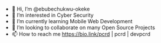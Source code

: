 - 👋 Hi, I’m @ebubechukwu-okeke
- 👀 I’m interested in Cyber Security
- 🌱 I’m currently learning Mobile Web Development
- 💞️ I’m looking to collaborate on many Open Source Projects
- 📫 How to reach me https://bio.link/pcrd | pcrd | devpcrd

<!---
ebubechukwu-okeke/ebubechukwu-okeke is a ✨ special ✨ repository because its `README.md` (this file) appears on your GitHub profile.
You can click the Preview link to take a look at your changes.
--->

